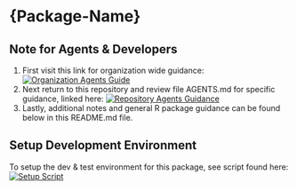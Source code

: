 <!-- TEMPLATE INSTRUCTION -->
<!-- REPLACE {Package-Name}, {Coverage-Badge-Token} -->

# {Package-Name}

<!-- badges: start -->
<!-- ![R Package Version](https://img.shields.io/github/r-package/v/artalytics/build-info?filename=package%2F{Package-Name}%2FDESCRIPTION&style=flat&color=%231c98e3)  -->
<!-- [![lint](https://github.com/artalytics/{Package-Name}/actions/workflows/lint.yaml/badge.svg?branch=main)](https://github.com/artalytics/{Package-Name}/actions/workflows/lint.yaml) -->
<!-- [![codecov](https://codecov.io/gh/artalytics/{Package-Name}/branch/main/graph/badge.svg?token={Coverage-Badge-Token})](https://codecov.io/gh/artalytics/{Package-Name}) -->
<!-- [![R-CMD-check](https://github.com/artalytics/{Package-Name}/actions/workflows/R-CMD-check.yaml/badge.svg)](https://github.com/artalytics/{Package-Name}/actions/workflows/R-CMD-check.yaml) -->
<!-- [![test-coverage](https://github.com/artalytics/{Package-Name}/actions/workflows/test-coverage.yaml/badge.svg?branch=main)](https://github.com/artalytics/{Package-Name}/actions/workflows/test-coverage.yaml) -->
<!-- badges: end -->

## **Note for Agents & Developers**
 1. First visit this link for organization wide guidance: [![Organization Agents Guide](https://img.shields.io/badge/Org%20Guidance-blue?logo=github?style=flat)](https://github.com/artalytics/.github#artalytics-r-packages--agents-guidelines)
 2. Next return to this repository and review file AGENTS.md for specific guidance, linked here: [![Repository Agents Guidance](https://img.shields.io/badge/Repo%20Guidance-blue?logo=github?style=flat)](AGENTS.md)
 3. Lastly, additional notes and general R package guidance can be found below in this README.md file.

## **Setup Development Environment**

To setup the dev & test environment for this package, see script found here: [![Setup Script](https://img.shields.io/badge/Setup%20Script-blue?logo=github&style=flat)](https://github.com/artalytics/.github/blob/main/codex-setup-script.sh)
